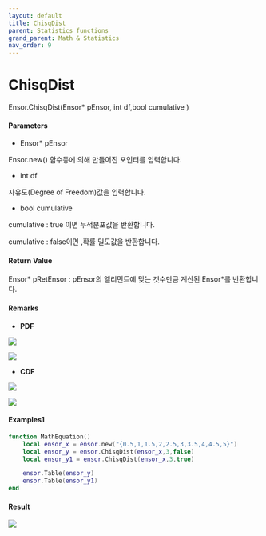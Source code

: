 ```yaml
---
layout: default
title: ChisqDist
parent: Statistics functions
grand_parent: Math & Statistics
nav_order: 9
---
```


# ChisqDist

Ensor.ChisqDist\(Ensor\* pEnsor, int df,bool cumulative \)

#### Parameters

* Ensor\* pEnsor

Ensor.new\(\) 함수등에 의해 만들어진 포인터를 입력합니다.

* int df

자유도\(Degree of Freedom\)값을 입력합니다.

* bool cumulative 

cumulative  : true 이면 누적분포값을 반환합니다.

cumulative  : false이면 ,확률 밀도값을 반환합니다.

#### Return Value

Ensor\* pRetEnsor : pEnsor의 엘리먼트에 맞는 갯수만큼 계산된 Ensor\*를 반환합니다.

#### Remarks

* **PDF**

![](/StatisticsAPI/ChisqDistFunc1.png)

![](/StatisticsAPI/ChisqDistPdfGraph.png)

* **CDF**

![](/StatisticsAPI/ChisqDistFunc2.png)

![](/StatisticsAPI/ChisqDistCdfGraph.png)

#### Examples1

```lua
function MathEquation()
    local ensor_x = ensor.new("{0.5,1,1.5,2,2.5,3,3.5,4,4.5,5}")
    local ensor_y = ensor.ChisqDist(ensor_x,3,false)
    local ensor_y1 = ensor.ChisqDist(ensor_x,3,true)

    ensor.Table(ensor_y)
    ensor.Table(ensor_y1)
end
```

#### Result

![](/StatisticsAPI/ChisqDistResultTable.png)


